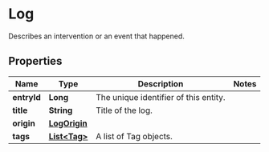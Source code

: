 

# Log

Describes an intervention or an event that happened.
## Properties

Name | Type | Description | Notes
------------ | ------------- | ------------- | -------------
**entryId** | **Long** | The unique identifier of this entity. | 
**title** | **String** | Title of the log. | 
**origin** | [**LogOrigin**](LogOrigin.md) |  | 
**tags** | [**List&lt;Tag&gt;**](Tag.md) | A list of Tag objects. | 



